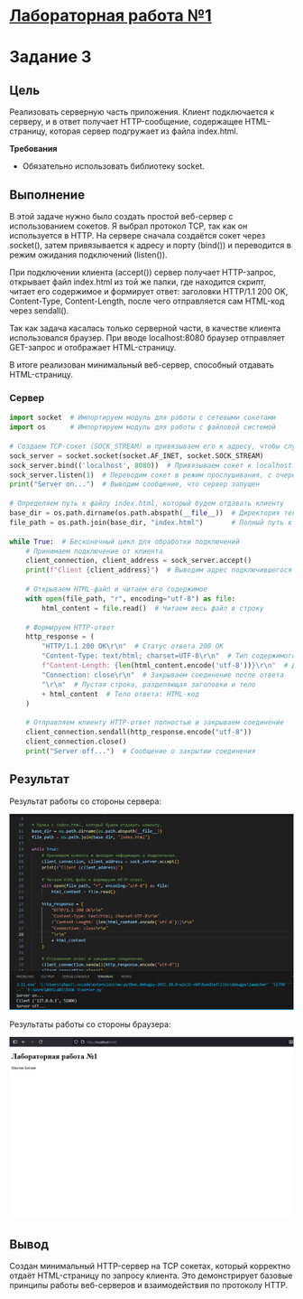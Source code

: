 # [Лабораторная работа №1](lab1.md)

# **Задание 3**

## Цель

Реализовать серверную часть приложения. Клиент подключается к серверу, и в ответ получает HTTP-сообщение, содержащее HTML-страницу, которая сервер подгружает из файла index.html.

**Требования**

- Обязательно использовать библиотеку socket.


## Выполнение
В этой задаче нужно было создать простой веб-сервер с использованием сокетов.
Я выбрал протокол TCP, так как он используется в HTTP. На сервере сначала создаётся сокет через socket(), затем привязывается к адресу и порту (bind()) и переводится в режим ожидания подключений (listen()).

При подключении клиента (accept()) сервер получает HTTP-запрос, открывает файл index.html из той же папки, где находится скрипт, читает его содержимое и формирует ответ: заголовки HTTP/1.1 200 OK, Content-Type, Content-Length, после чего отправляется сам HTML-код через sendall().

Так как задача касалась только серверной части, в качестве клиента использовался браузер. При вводе localhost:8080 браузер отправляет GET-запрос и отображает HTML-страницу.

В итоге реализован минимальный веб-сервер, способный отдавать HTML-страницу.



### **Сервер**


```python
import socket  # Импортируем модуль для работы с сетевыми сокетами
import os      # Импортируем модуль для работы с файловой системой

# Создаем TCP-сокет (SOCK_STREAM) и привязываем его к адресу, чтобы слушать подключения
sock_server = socket.socket(socket.AF_INET, socket.SOCK_STREAM)
sock_server.bind(('localhost', 8080))  # Привязываем сокет к localhost:8080
sock_server.listen(1)  # Переводим сокет в режим прослушивания, с очередью 1 подключение
print("Server on...")  # Выводим сообщение, что сервер запущен

# Определяем путь к файлу index.html, который будем отдавать клиенту
base_dir = os.path.dirname(os.path.abspath(__file__))  # Директория текущего скрипта
file_path = os.path.join(base_dir, "index.html")       # Полный путь к index.html

while True:  # Бесконечный цикл для обработки подключений
    # Принимаем подключение от клиента
    client_connection, client_address = sock_server.accept()
    print(f"Client {client_address}")  # Выводим адрес подключившегося клиента

    # Открываем HTML-файл и читаем его содержимое
    with open(file_path, "r", encoding="utf-8") as file:
        html_content = file.read()  # Читаем весь файл в строку

    # Формируем HTTP-ответ
    http_response = (
        "HTTP/1.1 200 OK\r\n"  # Статус ответа 200 OK
        "Content-Type: text/html; charset=UTF-8\r\n"  # Тип содержимого: HTML с UTF-8
        f"Content-Length: {len(html_content.encode('utf-8'))}\r\n"  # Длина содержимого в байтах
        "Connection: close\r\n"  # Закрываем соединение после ответа
        "\r\n"  # Пустая строка, разделяющая заголовки и тело
        + html_content  # Тело ответа: HTML-код
    )

    # Отправляем клиенту HTTP-ответ полностью и закрываем соединение
    client_connection.sendall(http_response.encode("utf-8"))
    client_connection.close()
    print("Server off...")  # Сообщение о закрытии соединения
```

## Результат

Результат работы со стороны сервера:

![](assets/Screenshot_8.png)


Результаты работы со стороны браузера:

![](assets/Screenshot_7.png)

## Вывод

Создан минимальный HTTP-сервер на TCP сокетах, который корректно отдаёт HTML-страницу по запросу клиента. Это демонстрирует базовые принципы работы веб-серверов и взаимодействия по протоколу HTTP.
